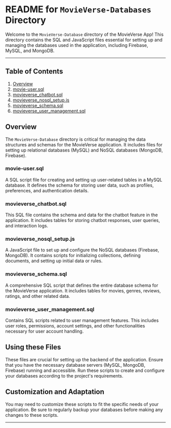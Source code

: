 # README for `MovieVerse-Databases` Directory

Welcome to the `MovieVerse-Database` directory of the MovieVerse App! This directory contains the SQL and JavaScript files essential for setting up and managing the databases used in the application, including Firebase, MySQL, and MongoDB.

---

## Table of Contents

1. [Overview](#overview)
2. [movie-user.sql](#movie-user.sql)
3. [movieverse_chatbot.sql](#movieverse_chatbot.sql)
4. [movieverse_nosql_setup.js](#movieverse_nosql_setup.js)
5. [movieverse_schema.sql](#movieverse_schema.sql)
6. [movieverse_user_management.sql](#movieverse_user_management.sql)

## Overview

The `MovieVerse-Database` directory is critical for managing the data structures and schemas for the MovieVerse application. It includes files for setting up relational databases (MySQL) and NoSQL databases (MongoDB, Firebase).

### movie-user.sql

A SQL script file for creating and setting up user-related tables in a MySQL database. It defines the schema for storing user data, such as profiles, preferences, and authentication details.

### movieverse_chatbot.sql

This SQL file contains the schema and data for the chatbot feature in the application. It includes tables for storing chatbot responses, user queries, and interaction logs.

### movieverse_nosql_setup.js

A JavaScript file to set up and configure the NoSQL databases (Firebase, MongoDB). It contains scripts for initializing collections, defining documents, and setting up initial data or rules.

### movieverse_schema.sql

A comprehensive SQL script that defines the entire database schema for the MovieVerse application. It includes tables for movies, genres, reviews, ratings, and other related data.

### movieverse_user_management.sql

Contains SQL scripts related to user management features. This includes user roles, permissions, account settings, and other functionalities necessary for user account handling.

## Using these Files

These files are crucial for setting up the backend of the application. Ensure that you have the necessary database servers (MySQL, MongoDB, Firebase) running and accessible. Run these scripts to create and configure your databases according to the project's requirements.

## Customization and Adaptation

You may need to customize these scripts to fit the specific needs of your application. Be sure to regularly backup your databases before making any changes to these scripts.

---